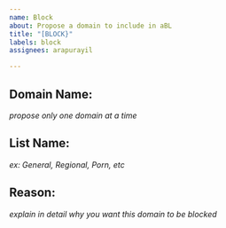 ```yaml
---
name: Block
about: Propose a domain to include in aBL
title: "[BLOCK}"
labels: block
assignees: arapurayil

---
```


## Domain Name: <enter the domain name here>
_propose only one domain at a time_

## List Name: <enter the list name here>
_ex: General, Regional, Porn, etc_

## Reason: <enter the reason here>
_explain in detail why you want this domain to be blocked_
